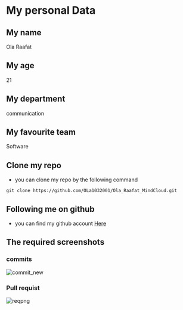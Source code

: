 # My personal Data
## My name
Ola Raafat
## My age
21
## My department
communication
## My favourite team
Software
## Clone my repo
- you can clone my repo by the following command
```
git clone https://github.com/OLa1032001/Ola_Raafat_MindCloud.git
```
## Following me on github
- you can find my github account [Here](https://github.com/OLa1032001)
## The required screenshots
### commits
![commit_new](https://user-images.githubusercontent.com/79227080/197174987-2812afaa-3dd6-4dac-b4d1-23ef6f4fe563.png)
### Pull requist
![reqpng](https://user-images.githubusercontent.com/79227080/197175065-8e79a00c-6a6a-4d41-932c-9714934fdd59.png)
